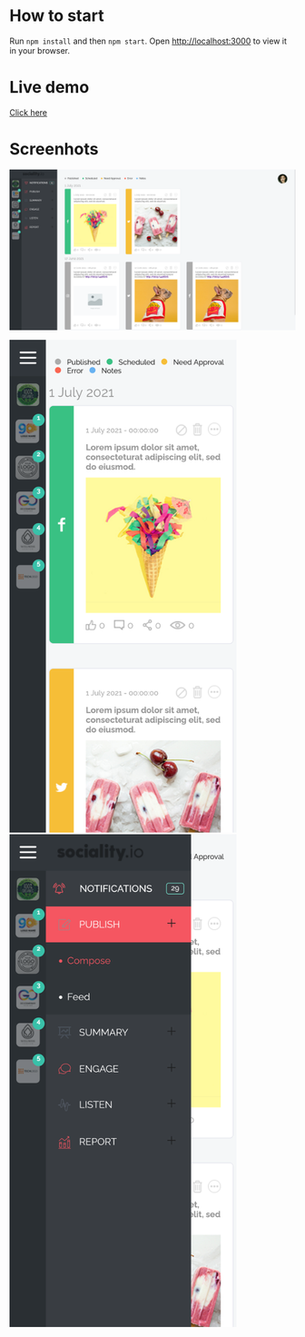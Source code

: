 # How to start

Run `npm install` and then `npm start`.
Open [http://localhost:3000](http://localhost:3000) to view it in your browser.

# Live demo

<a href="https://sociality-jr-test-case.herokuapp.com/">Click here</a>

# Screenhots
<img src="docs/screenshots/screenshot1.png">

<img src="docs/screenshots/screenshot2.png" width="400">        <img src="docs/screenshots/screenshot3.png" width="400">
